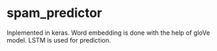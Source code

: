 # spam_predictor
Inplemented in keras.
Word embedding is done with the help of gloVe model.
LSTM is used for prediction.
